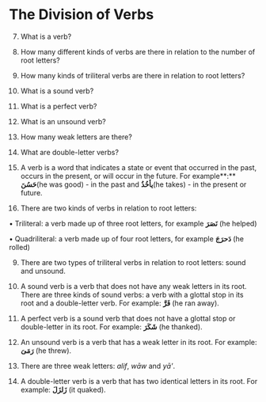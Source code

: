 The Division of Verbs
=====================

7. What is a verb?

8. How many different kinds of verbs are there in relation to the number
of root letters?

9. How many kinds of triliteral verbs are there in relation to root
letters?

10. What is a sound verb?

11. What is a perfect verb?

12. What is an unsound verb?

13. How many weak letters are there?

14. What are double-letter verbs?

7. A verb is a word that indicates a state or event that occurred in the
past, occurs in the present, or will occur in the future. For
example**:** **حَسُنَ**(he was good) - in the past and **یأخُذُ**(he
takes) - in the present or future.

8. There are two kinds of verbs in relation to root letters:

• Triliteral: a verb made up of three root letters, for example
**نَصَرَ** (he helped)

• Quadriliteral: a verb made up of four root letters, for example
**دَحرَجَ** (he rolled)

9. There are two types of triliteral verbs in relation to root letters:
sound and unsound.

10. A sound verb is a verb that does not have any weak letters in its
root. There are three kinds of sound verbs: a verb with a glottal stop
in its root and a double-letter verb. For example: **فَرَّ** (he ran
away).

11. A perfect verb is a sound verb that does not have a glottal stop or
double-letter in its root. For example: **شَکَرَ** (he thanked).

12. An unsound verb is a verb that has a weak letter in its root. For
example: **رَمَیَ** (he threw).

13. There are three weak letters: *alif*, *wāw* and *yā'*.

14. A double-letter verb is a verb that has two identical letters in its
root. For example: **زَلزَلَ** (it quaked).



